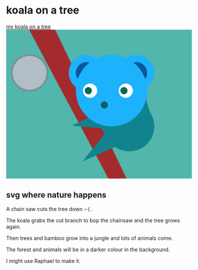 # koala on a tree
[my koala on a tree](https://jsfiddle.net/hawking_is_cute/ykjp4fg2/26/embedded/result)
![koala](https://github.com/mewhubHawk/koala-on-tree/blob/master/Screen%20Shot%202018-10-28%20at%2006.55.05.png)

## svg where nature happens

A chain saw cuts the tree down :-( . 

The koala grabs the cut branch to bop the chainsaw and the tree grows again.

Then trees and bamboo grow into a jungle and lots of animals come.

The forest and animals will be in a darker colour in the background.

I might use Raphael to make it.
